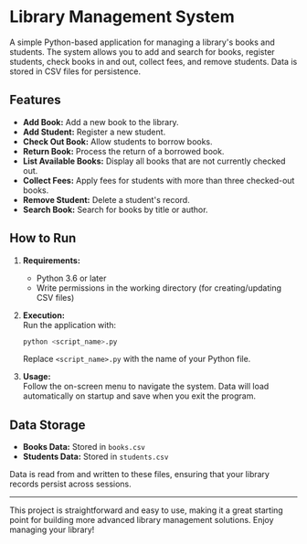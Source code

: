 # Library Management System

A simple Python-based application for managing a library's books and students. The system allows you to add and search for books, register students, check books in and out, collect fees, and remove students. Data is stored in CSV files for persistence.

## Features

- **Add Book:** Add a new book to the library.
- **Add Student:** Register a new student.
- **Check Out Book:** Allow students to borrow books.
- **Return Book:** Process the return of a borrowed book.
- **List Available Books:** Display all books that are not currently checked out.
- **Collect Fees:** Apply fees for students with more than three checked-out books.
- **Remove Student:** Delete a student's record.
- **Search Book:** Search for books by title or author.

## How to Run

1. **Requirements:**  
   - Python 3.6 or later  
   - Write permissions in the working directory (for creating/updating CSV files)

2. **Execution:**  
   Run the application with:
   ```bash
   python <script_name>.py
   ```
   Replace `<script_name>.py` with the name of your Python file.

3. **Usage:**  
   Follow the on-screen menu to navigate the system. Data will load automatically on startup and save when you exit the program.

## Data Storage

- **Books Data:** Stored in `books.csv`
- **Students Data:** Stored in `students.csv`

Data is read from and written to these files, ensuring that your library records persist across sessions.

---

This project is straightforward and easy to use, making it a great starting point for building more advanced library management solutions. Enjoy managing your library!
